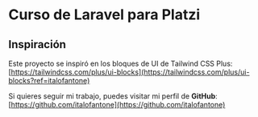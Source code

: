 # Curso de Laravel para Platzi

## Inspiración

Este proyecto se inspiró en los bloques de UI de Tailwind CSS Plus:
[https://tailwindcss.com/plus/ui-blocks](https://tailwindcss.com/plus/ui-blocks?ref=italofantone)

Si quieres seguir mi trabajo, puedes visitar mi perfil de **GitHub**:  
[https://github.com/italofantone](https://github.com/italofantone)
